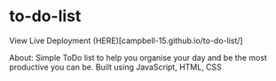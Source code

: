 # to-do-list

View Live Deployment (HERE)[campbell-15.github.io/to-do-list/]

About:
Simple ToDo list to help you organise your day and be the most productive you can be. Built using JavaScript, HTML, CSS
